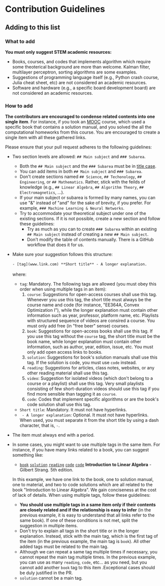 # Contribution Guidelines

## Adding to this list

### What to add

**You must only suggest STEM academic resources:**

- Books, courses, and codes that implements algorithm which require some theoterical background are more than welcome. Kalman filter, multilayer perceptron, sorting algorithms are some examples.
- Suggestions of programming language itself (e.g., Python crash course, Julia cheat sheet, etc) are not considered an academic resources.
- Software and hardware (e.g., a specific board development board) are not considered an academic resources.

### How to add

**The contributors are encouraged to condense related contents into one single item**. For instance, if you took an [MOOC](https://en.wikipedia.org/wiki/Massive_open_online_course) course, which used a specific book that contains a solution manual, and you solved the all the computational homeworks from this course. You are encouraged to create a single item with all these gathered links.

Please ensure that your pull request adheres to the following guidelines:

- Two section levels are allowed: `## Main subject` and `### Subarea`.
    - Both the `## Main subject` and the `### Subarea` must be in [title case](https://capitalizemytitle.com/).
    - You can add items in both `## Main subject` and `### Subarea`.
    - Don't create sections named `## Science`, `## Techonology`, `## Engineering`, or `## Mathematics`. Rather, stick with the feilds of knowledge (e.g., `## Linear Algebra`, `## Algorithm Theory`, `## Electromagnetics`, ...).
    - If your main subject or subarea is formed by many names, you can use "&" instead of "and" for the sake of brevity, if you prefer. For example, `### Machine Learning & Neural Networks`.
    - Try to accommodate your theoretical subject under one of the existing sections. If it is not possible, create a new section and follow these guidelines:
        - Try as much as you can to create `### Subarea` within an existing `## Main subject` instead of creating a new `## Main subject`.
        - Don't modify the table of contents manually. There is a GitHub workflow that does it for us.
- Make sure your suggestion follows this structure:<br><br>
```- [tag](www.link.com) **Short title** - A longer explanation.```<br><br>
where:
    - `tag`: Mandatory. The following tags are allowed (you must obey this order when using multiple tags in an item):
        1. `course`: Suggestions for open-access courses shall use this tag. Whenever you use this tag, the short title must always be the course name and code (for instance, "EE364A, Convex Optimization I"), while the longer explanation must contain other information such as year, professor, platform name, etc. Playlists with structured sequence of videos are consired a course. You must only add free (in "free beer" sense) courses.
        1. `book`: Suggestions for open-access books shall use this tag. If you use this tag without the `course` tag, the short title must be the book name, while longer explanation must contain other information, such as author, year, edition, issue, etc. You must only add open access links to books.
        1. `solution`: Suggestions for book's solution manuals shall use this tag. If the solution is code, you must use `code` instead.
        1. `reading`: Suggestions for articles, class notes, websites, or any other reading material shall use this tag.
        1. `video`: Suggestion for isolated videos (which don't belong to a course or a playlist) shall use this tag. Very small playlists consisting of few short-duration videos should use this tag if you find more sensible than tagging it as `course`.
        1. `code`: Codes that implement specific algorithms or are the book's code solution shall use this tag.
    - `Short title`: Mandatory. It must not have hyperlinks.
    - ` - A longer explanation`: Optional. It must not have hyperlinks. When used, you must separate it from the short title by using a dash character, that is, ` - `.
- The item must always end with a period.
- In some cases, you might want to use multiple tags in the same item. For instance, if you have many links related to a book, you can suggest something like:
    - [`book`](https://drive.google.com/file/d/1zdIDyV8qDBWNmmlwhBw7EtLu_pyacdOh/view) [`solution`](https://github.com/8128/SharedResources/blob/master/Introduction%20to%20Linear%20Algebra%205th%202016/Introduction%20to%20Linear%20Algebra%2C%205th%20%20(Solutions)%20%E2%80%93%202016.pdf) [`reading`](https://math.mit.edu/~gs/linearalgebra/ila5/indexila5.html) [`code`](https://www.mathworks.com/matlabcentral/fileexchange/2166-introduction-to-linear-algebra) [`code`](https://github.com/shahrokh-bahtooei/Linear-Algebra-Gilbert-Strang) **Introduction to Linear Algebra** - Gilbert Strang. 5th edition.

  In this example, we have one link to the book, one to solution manual, one to material, and two to code solutions which are all related to the book "Introduction to Linear Algebra". We gain conciseness at the cost of lack of details. When using multiple tags, follow these guidelines:
    - **You should use multiple tags in a same item only if their contents are closely related and if the relationship is easy to infer** (in the previous example, it is easy to understand that all links refer to the same book). If one of these conditions is not met, split the suggestion in multiple items.
    - Don't try to explain all tags in the short title or in the longer explanation. Instead, stick with the main tag, which is the first tag of the item (in the previous example, the main tag is `book`). All other added tags must be related to the main tag.
    - Although we can repeat a same tag multiple times if necessary, you cannot repeat the main tag multiple times. In the previous example, you can use as many `reading`, `code`, etc... as you need, but you cannot add another `book` tag to this item .Exceptional cases should be duly justified in the PR.
    - `solution` cannot be a main tag.
